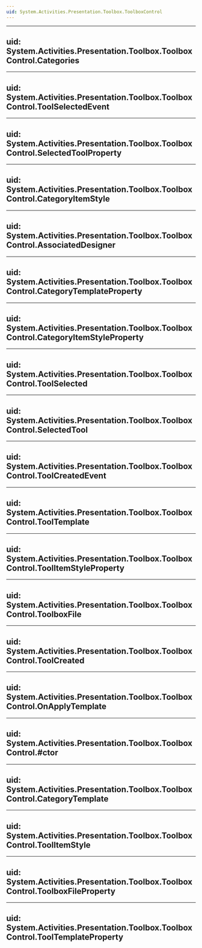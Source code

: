 ```yaml
---
uid: System.Activities.Presentation.Toolbox.ToolboxControl
---
```


---
uid: System.Activities.Presentation.Toolbox.ToolboxControl.Categories
---

---
uid: System.Activities.Presentation.Toolbox.ToolboxControl.ToolSelectedEvent
---

---
uid: System.Activities.Presentation.Toolbox.ToolboxControl.SelectedToolProperty
---

---
uid: System.Activities.Presentation.Toolbox.ToolboxControl.CategoryItemStyle
---

---
uid: System.Activities.Presentation.Toolbox.ToolboxControl.AssociatedDesigner
---

---
uid: System.Activities.Presentation.Toolbox.ToolboxControl.CategoryTemplateProperty
---

---
uid: System.Activities.Presentation.Toolbox.ToolboxControl.CategoryItemStyleProperty
---

---
uid: System.Activities.Presentation.Toolbox.ToolboxControl.ToolSelected
---

---
uid: System.Activities.Presentation.Toolbox.ToolboxControl.SelectedTool
---

---
uid: System.Activities.Presentation.Toolbox.ToolboxControl.ToolCreatedEvent
---

---
uid: System.Activities.Presentation.Toolbox.ToolboxControl.ToolTemplate
---

---
uid: System.Activities.Presentation.Toolbox.ToolboxControl.ToolItemStyleProperty
---

---
uid: System.Activities.Presentation.Toolbox.ToolboxControl.ToolboxFile
---

---
uid: System.Activities.Presentation.Toolbox.ToolboxControl.ToolCreated
---

---
uid: System.Activities.Presentation.Toolbox.ToolboxControl.OnApplyTemplate
---

---
uid: System.Activities.Presentation.Toolbox.ToolboxControl.#ctor
---

---
uid: System.Activities.Presentation.Toolbox.ToolboxControl.CategoryTemplate
---

---
uid: System.Activities.Presentation.Toolbox.ToolboxControl.ToolItemStyle
---

---
uid: System.Activities.Presentation.Toolbox.ToolboxControl.ToolboxFileProperty
---

---
uid: System.Activities.Presentation.Toolbox.ToolboxControl.ToolTemplateProperty
---
